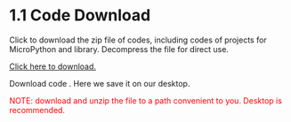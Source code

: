 # 1.1 Code Download

Click to download the zip file of codes, including codes of projects for MicroPython and library. Decompress the file for direct use. 

 [Click here to download.](./MicroPython.zip) 

Download code . Here we save it on our desktop.

<p style="color:red;">NOTE: download and unzip the file to a path convenient to you. Desktop is recommended.</p>